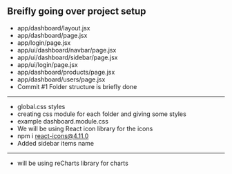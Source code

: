 Breifly going over project setup
--------------------------------
* app/dashboard/layout.jsx
* app/dashboard/page.jsx
* app/login/page.jsx
* app/ui/dashboard/navbar/page.jsx
* app/ui/dashboard/sidebar/page.jsx
* app/ui/login/page.jsx
* app/dashboard/products/page.jsx
* app/dashboard/users/page.jsx
* Commit #1 Folder structure is briefly done

-----------------------------------------------------------

* global.css styles
* creating css module for each folder and giving some styles
* example dashboard.module.css
* We will be using React icon library for the icons
* npm i react-icons@4.11.0
* Added sidebar items name

-----------------------------------------------------

* will be using reCharts library for charts
